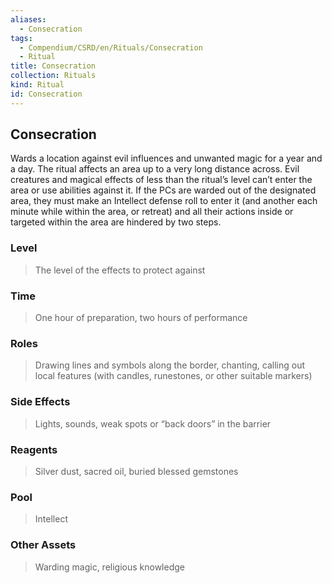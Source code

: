 ```yaml
---
aliases:
  - Consecration
tags:
  - Compendium/CSRD/en/Rituals/Consecration
  - Ritual
title: Consecration
collection: Rituals
kind: Ritual
id: Consecration
---
```

## Consecration  
Wards a location against evil influences and unwanted magic for a year and a day. The ritual affects an area up to a very long distance across. Evil creatures and magical effects of less than the ritual’s level can’t enter the area or use abilities against it. If the PCs are warded out of the designated area, they must make an Intellect defense roll to enter it (and another each minute while within the area, or retreat) and all their actions inside or targeted within the area are hindered by two steps.   
### Level   
>The level of the effects to protect against   
### Time   
>One hour of preparation, two hours of performance   
### Roles   
>Drawing lines and symbols along the border, chanting, calling out local features (with candles, runestones, or other suitable markers)   
### Side Effects   
>Lights, sounds, weak spots or “back doors” in the barrier   
### Reagents   
>Silver dust, sacred oil, buried blessed gemstones   
### Pool   
>Intellect   
### Other Assets   
>Warding magic, religious knowledge   
  
